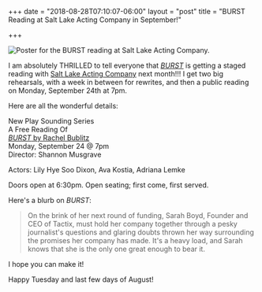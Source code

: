 +++
date = "2018-08-28T07:10:07-06:00"
layout = "post"
title = "BURST Reading at Salt Lake Acting Company in September!"

+++

![Poster for the BURST reading at Salt Lake Acting Company.](/images/slac_burst_poster-01.jpg)

I am absolutely THRILLED to tell everyone that [*BURST*](https://newplayexchange.org/plays/138560/burst) is getting a staged reading with [Salt Lake Acting Company](https://www.saltlakeactingcompany.org/) next month!!! I get two big rehearsals, with a week in between for rewrites, and then a public reading on Monday, September 24th at 7pm.

Here are all the wonderful details:

New Play Sounding Series  
A Free Reading Of   
[*BURST* by Rachel Bublitz](https://saltlakeactingcompany.org/new-play-development/new-play-sounding-series/item/1406-burst-by-rachel-bublitz)    
Monday, September 24 @ 7pm  
Director: Shannon Musgrave  

Actors: Lily Hye Soo Dixon, Ava Kostia, Adriana Lemke  

Doors open at 6:30pm. Open seating; first come, first served. 

Here's a blurb on *BURST*:

>On the brink of her next round of funding, Sarah Boyd, Founder and CEO of Tactix, must hold her company together through a pesky journalist's questions and glaring doubts thrown her way surrounding the promises her company has made. It's a heavy load, and Sarah knows that she is the only one great enough to bear it.

I hope you can make it! 

Happy Tuesday and last few days of August!